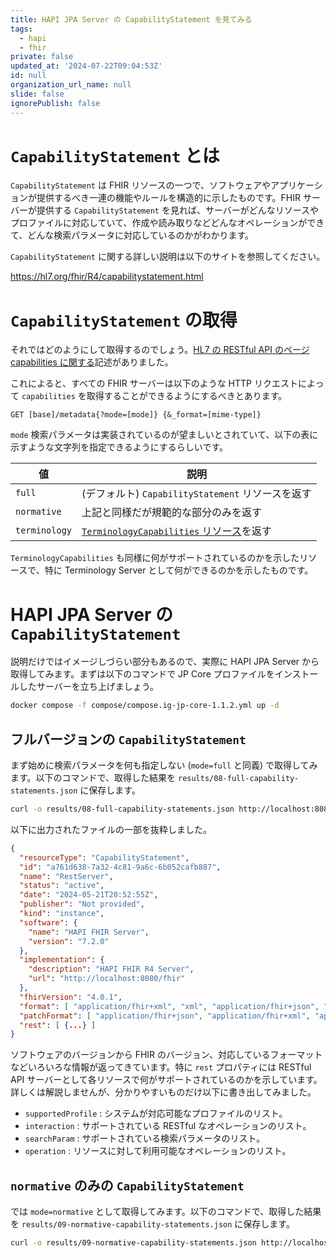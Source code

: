 ```yaml
---
title: HAPI JPA Server の CapabilityStatement を見てみる
tags:
  - hapi
  - fhir
private: false
updated_at: '2024-07-22T09:04:53Z'
id: null
organization_url_name: null
slide: false
ignorePublish: false
---
```


# `CapabilityStatement` とは

`CapabilityStatement` は FHIR リソースの一つで、ソフトウェアやアプリケーションが提供するべき一連の機能やルールを構造的に示したものです。FHIR サーバーが提供する `CapabilityStatement` を見れば、サーバーがどんなリソースやプロファイルに対応していて、作成や読み取りなどどんなオペレーションができて、どんな検索パラメータに対応しているのかがわかります。

`CapabilityStatement` に関する詳しい説明は以下のサイトを参照してください。

<https://hl7.org/fhir/R4/capabilitystatement.html>

# `CapabilityStatement` の取得

それではどのようにして取得するのでしょう。[HL7 の RESTful API のページ capabilities に関する](https://www.hl7.org/fhir/http.html#capabilities)記述がありました。

これによると、すべての FHIR サーバーは以下のような HTTP リクエストによって `capabilities` を取得することができるようにするべきとあります。

```text
GET [base]/metadata{?mode=[mode]} {&_format=[mime-type]}
```

`mode` 検索パラメータは実装されているのが望ましいとされていて、以下の表に示すような文字列を指定できるようにするらしいです。

| 値            | 説明                                                                                             |
| ------------- | ------------------------------------------------------------------------------------------------ |
| `full`        | (デフォルト) `CapabilityStatement` リソースを返す                                                |
| `normative`   | 上記と同様だが規範的な部分のみを返す                                                             |
| `terminology` | [`TerminologyCapabilities` リソース](https://hl7.org/fhir/R4/terminologycapabilities.html)を返す |

`TerminologyCapabilities` も同様に何がサポートされているのかを示したリソースで、特に Terminology Server として何ができるのかを示したものです。

# HAPI JPA Server の `CapabilityStatement`

説明だけではイメージしづらい部分もあるので、実際に HAPI JPA Server から取得してみます。まずは以下のコマンドで JP Core プロファイルをインストールしたサーバーを立ち上げましょう。

```bash
docker compose -f compose/compose.ig-jp-core-1.1.2.yml up -d
```

## フルバージョンの `CapabilityStatement`

まず始めに検索パラメータを何も指定しない (`mode=full` と同義) で取得してみます。以下のコマンドで、取得した結果を `results/08-full-capability-statements.json` に保存します。

```bash
curl -o results/08-full-capability-statements.json http://localhost:8080/fhir/metadata
```

以下に出力されたファイルの一部を抜粋しました。

```json
{
  "resourceType": "CapabilityStatement",
  "id": "a761d638-7a32-4c81-9a6c-6b052cafb887",
  "name": "RestServer",
  "status": "active",
  "date": "2024-05-21T20:52:55Z",
  "publisher": "Not provided",
  "kind": "instance",
  "software": {
    "name": "HAPI FHIR Server",
    "version": "7.2.0"
  },
  "implementation": {
    "description": "HAPI FHIR R4 Server",
    "url": "http://localhost:8080/fhir"
  },
  "fhirVersion": "4.0.1",
  "format": [ "application/fhir+xml", "xml", "application/fhir+json", "json", "application/x-turtle", "ttl", "html/json", "html/xml", "html/turtle" ],
  "patchFormat": [ "application/fhir+json", "application/fhir+xml", "application/json-patch+json", "application/xml-patch+xml" ],
  "rest": [ {...} ]
}
```

ソフトウェアのバージョンから FHIR のバージョン、対応しているフォーマットなどいろいろな情報が返ってきています。特に `rest` プロパティには RESTful API サーバーとして各リソースで何がサポートされているのかを示しています。詳しくは解説しませんが、分かりやすいものだけ以下に書き出してみました。

* `supportedProfile` : システムが対応可能なプロファイルのリスト。
* `interaction` : サポートされている RESTful なオペレーションのリスト。
* `searchParam` : サポートされている検索パラメータのリスト。
* `operation` : リソースに対して利用可能なオペレーションのリスト。

## `normative` のみの `CapabilityStatement`

では `mode=normative` として取得してみます。以下のコマンドで、取得した結果を `results/09-normative-capability-statements.json` に保存します。

```bash
curl -o results/09-normative-capability-statements.json http://localhost:8080/fhir/metadata?mode=normative
```
